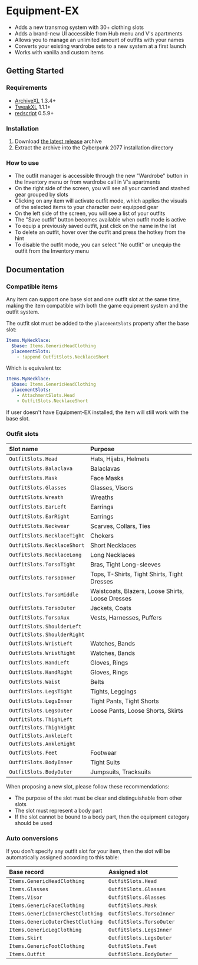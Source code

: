 # Equipment-EX

- Adds a new transmog system with 30+ clothing slots
- Adds a brand-new UI accessible from Hub menu and V's apartments
- Allows you to manage an unlimited amount of outfits with your names
- Converts your existing wardrobe sets to a new system at a first launch
- Works with vanilla and custom items

## Getting Started

### Requirements

- [ArchiveXL](https://github.com/psiberx/cp2077-archive-xl) 1.3.4+
- [TweakXL](https://github.com/psiberx/cp2077-tweak-xl) 1.1.1+
- [redscript](https://github.com/jac3km4/redscript) 0.5.9+

### Installation

1. Download [the latest release](https://github.com/psiberx/cp2077-equipment-ex/releases) archive
2. Extract the archive into the Cyberpunk 2077 installation directory

### How to use

- The outfit manager is accessible through the new "Wardrobe" button in the Inventory menu or from wardrobe call in V's apartments
- On the right side of the screen, you will see all your carried and stashed gear grouped by slots
- Clicking on any item will activate outfit mode, which applies the visuals of the selected items to your character over equipped gear
- On the left side of the screen, you will see a list of your outfits
- The "Save outfit" button becomes available when outfit mode is active
- To equip a previously saved outfit, just click on the name in the list
- To delete an outfit, hover over the outfit and press the hotkey from the hint
- To disable the outfit mode, you can select "No outfit" or unequip the outfit from the Inventory menu

## Documentation

### Compatible items

Any item can support one base slot and one outfit slot at the same time,
making the item compatible with both the game equipment system and the outfit system.

The outfit slot must be added to the `placementSlots` property after the base slot:

```yaml
Items.MyNecklace:
  $base: Items.GenericHeadClothing
  placementSlots: 
    - !append OutfitSlots.NecklaceShort
```

Which is equivalent to:

```yaml
Items.MyNecklace:
  $base: Items.GenericHeadClothing
  placementSlots: 
    - AttachmentSlots.Head
    - OutfitSlots.NecklaceShort
```

If user doesn't have Equipment-EX installed, the item will still work with the base slot.

### Outfit slots

| Slot name                   | Purpose                                          |
|:----------------------------|:-------------------------------------------------|
| `OutfitSlots.Head`          | Hats, Hijabs, Helmets                            |
| `OutfitSlots.Balaclava`     | Balaclavas                                       |
| `OutfitSlots.Mask`          | Face Masks                                       |
| `OutfitSlots.Glasses`       | Glasses, Visors                                  |
| `OutfitSlots.Wreath`        | Wreaths                                          |
| `OutfitSlots.EarLeft`       | Earrings                                         |
| `OutfitSlots.EarRight`      | Earrings                                         |
| `OutfitSlots.Neckwear`      | Scarves, Collars, Ties                           |
| `OutfitSlots.NecklaceTight` | Chokers                                          | 
| `OutfitSlots.NecklaceShort` | Short Necklaces                                  | 
| `OutfitSlots.NecklaceLong`  | Long Necklaces                                   |  
| `OutfitSlots.TorsoTight`    | Bras, Tight Long-sleeves                         |  
| `OutfitSlots.TorsoInner`    | Tops, T-Shirts, Tight Shirts, Tight Dresses      |  
| `OutfitSlots.TorsoMiddle`   | Waistcoats, Blazers, Loose Shirts, Loose Dresses |     
| `OutfitSlots.TorsoOuter`    | Jackets, Coats                                   |           
| `OutfitSlots.TorsoAux`      | Vests, Harnesses, Puffers                        |                      
| `OutfitSlots.ShoulderLeft`  |                                                  |                    
| `OutfitSlots.ShoulderRight` |                                                  |                   
| `OutfitSlots.WristLeft`     | Watches, Bands                                   |
| `OutfitSlots.WristRight`    | Watches, Bands                                   |
| `OutfitSlots.HandLeft`      | Gloves, Rings                                    |
| `OutfitSlots.HandRight`     | Gloves, Rings                                    |
| `OutfitSlots.Waist`         | Belts                                            |
| `OutfitSlots.LegsTight`     | Tights, Leggings                                 |
| `OutfitSlots.LegsInner`     | Tight Pants, Tight Shorts                        |
| `OutfitSlots.LegsOuter`     | Loose Pants, Loose Shorts, Skirts                |
| `OutfitSlots.ThighLeft`     |                                                  |
| `OutfitSlots.ThighRight`    |                                                  |
| `OutfitSlots.AnkleLeft`     |                                                  |
| `OutfitSlots.AnkleRight`    |                                                  |
| `OutfitSlots.Feet`          | Footwear                                         |
| `OutfitSlots.BodyInner`     | Tight Suits                                      |
| `OutfitSlots.BodyOuter`     | Jumpsuits, Tracksuits                            |

When proposing a new slot, please follow these recommendations:

- The purpose of the slot must be clear and distinguishable from other slots
- The slot must represent a body part
- If the slot cannot be bound to a body part, then the equipment category should be used

### Auto conversions

If you don't specify any outfit slot for your item, 
then the slot will be automatically assigned according to this table:

| Base record                       | Assigned slot            |
|:----------------------------------|:-------------------------|
| `Items.GenericHeadClothing`       | `OutfitSlots.Head`       |
| `Items.Glasses`                   | `OutfitSlots.Glasses`    |
| `Items.Visor`                     | `OutfitSlots.Glasses`    |
| `Items.GenericFaceClothing`       | `OutfitSlots.Mask`       |
| `Items.GenericInnerChestClothing` | `OutfitSlots.TorsoInner` |
| `Items.GenericOuterChestClothing` | `OutfitSlots.TorsoOuter` |
| `Items.GenericLegClothing`        | `OutfitSlots.LegsInner`  |
| `Items.Skirt`                     | `OutfitSlots.LegsOuter`  |
| `Items.GenericFootClothing`       | `OutfitSlots.Feet`       |
| `Items.Outfit`                    | `OutfitSlots.BodyOuter`  |

